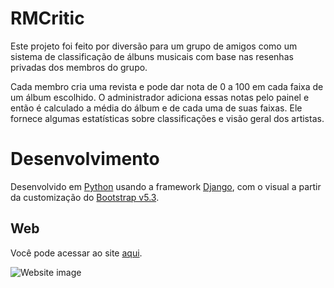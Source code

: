 # RMCritic

Este projeto foi feito por diversão para um grupo de amigos como um sistema de classificação de álbuns musicais com base nas resenhas privadas dos membros do grupo.

Cada membro cria uma revista e pode dar nota de 0 a 100 em cada faixa de um álbum escolhido. O administrador adiciona essas notas pelo painel e então é calculado a média do álbum e de cada uma de suas faixas. Ele fornece algumas estatísticas sobre classificações e visão geral dos artistas.

# Desenvolvimento

Desenvolvido em [Python](https://www.python.org) usando a framework [Django](https://www.djangoproject.com), com o visual a partir da customização do [Bootstrap v5.3](https://getbootstrap.com).

## Web

Você pode acessar ao site [aqui](https://www.djangoproject.com).

![Website image](https://i.postimg.cc/43G4ZCfz/image.png)
